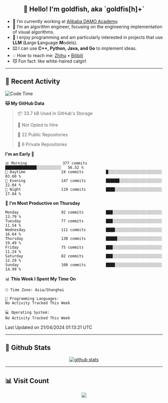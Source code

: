 
<h2 align="center">👋 Hello! I'm goldfish, aka `goldfis[h]+`</h2>

- 📍 I’m currently working at [Alibaba DAMO Academy](https://damo.alibaba.com/).  
- 🌱 I’m an algorithm engineer, focusing on the engineering implementation of visual algorithms.  
- 💬 I enjoy programming and am particularly interested in projects that use **LLM** (**L**arge **L**anguage **M**odels).   
- ⌨️ I can use **C++, Python, Java, and Go** to implement ideas.  
- 💡 How to reach me: [Zhihu](https://www.zhihu.com/people/goldfishh) • [Bilibili](https://space.bilibili.com/11349246)  
- 😼 Fun fact: like white-haired catgirl  

-------

## 🔧 Recent Activity

<!--START_SECTION:waka-->
![Code Time](http://img.shields.io/badge/Code%20Time-85%20hrs%2024%20mins-blue)

**🐱 My GitHub Data** 

> 📦 33.7 kB Used in GitHub's Storage 
 > 
> 🚫 Not Opted to Hire
 > 
> 📜 22 Public Repositories 
 > 
> 🔑 6 Private Repositories 
 > 
**I'm an Early 🐤** 

```text
🌞 Morning                377 commits         ██████████████░░░░░░░░░░░   56.52 % 
🌆 Daytime                24 commits          █░░░░░░░░░░░░░░░░░░░░░░░░   03.60 % 
🌃 Evening                147 commits         ██████░░░░░░░░░░░░░░░░░░░   22.04 % 
🌙 Night                  119 commits         ████░░░░░░░░░░░░░░░░░░░░░   17.84 % 
```
📅 **I'm Most Productive on Thursday** 

```text
Monday                   92 commits          ███░░░░░░░░░░░░░░░░░░░░░░   13.79 % 
Tuesday                  77 commits          ███░░░░░░░░░░░░░░░░░░░░░░   11.54 % 
Wednesday                111 commits         ████░░░░░░░░░░░░░░░░░░░░░   16.64 % 
Thursday                 130 commits         █████░░░░░░░░░░░░░░░░░░░░   19.49 % 
Friday                   75 commits          ███░░░░░░░░░░░░░░░░░░░░░░   11.24 % 
Saturday                 82 commits          ███░░░░░░░░░░░░░░░░░░░░░░   12.29 % 
Sunday                   100 commits         ████░░░░░░░░░░░░░░░░░░░░░   14.99 % 
```


📊 **This Week I Spent My Time On** 

```text
🕑︎ Time Zone: Asia/Shanghai

💬 Programming Languages: 
No Activity Tracked This Week

💻 Operating System: 
No Activity Tracked This Week
```


 Last Updated on 21/04/2024 01:13:21 UTC
<!--END_SECTION:waka-->

-------

## 📆 Github Stats

<p align="center">
    <a href="https://github.com/anuraghazra/github-readme-stats">
      <img src="https://github-readme-stats.vercel.app/api?username=goldfishh&show_icons=true&theme=dracula" alt="github stats" />
    </a>
</p>

-------

## 📊 Visit Count

<p align="center">
  <a href="https://count.getloli.com/"><img src="https://count.getloli.com/get/@:goldfishh?theme=rule34"></a>
</p>
